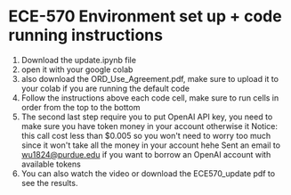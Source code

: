 # ECE-570 Environment set up + code running instructions
1. Download the update.ipynb file
2. open it with your google colab
3. also download the ORD_Use_Agreement.pdf, make sure to upload it to your colab if you are running the default code
4. Follow the instructions above each code cell, make sure to run cells in order from the top to the bottom
5. The second last step require you to put OpenAI API key, you need to make sure you have token money in your account otherwise it 
   Notice: this call cost less than $0.005 so you won't need to worry too much since it won't take all the money in your account hehe
   Sent an email to wu1824@purdue.edu if you want to borrow an OpenAI account with available tokens
6. You can also watch the video or download the ECE570_update pdf to see the results.
